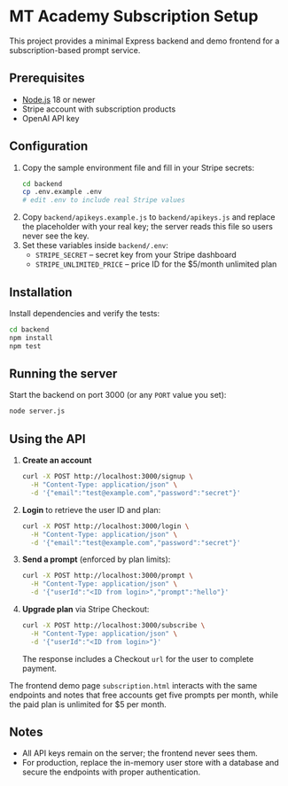 # MT Academy Subscription Setup

This project provides a minimal Express backend and demo frontend for a subscription-based prompt service.

## Prerequisites
- [Node.js](https://nodejs.org/) 18 or newer
- Stripe account with subscription products
- OpenAI API key

## Configuration
1. Copy the sample environment file and fill in your Stripe secrets:
   ```bash
   cd backend
   cp .env.example .env
   # edit .env to include real Stripe values
   ```
2. Copy `backend/apikeys.example.js` to `backend/apikeys.js` and replace the placeholder with your real key; the server reads this file so users never see the key.
3. Set these variables inside `backend/.env`:
   - `STRIPE_SECRET` – secret key from your Stripe dashboard
   - `STRIPE_UNLIMITED_PRICE` – price ID for the $5/month unlimited plan

## Installation
Install dependencies and verify the tests:
```bash
cd backend
npm install
npm test
```

## Running the server
Start the backend on port 3000 (or any `PORT` value you set):
```bash
node server.js
```

## Using the API
1. **Create an account**
   ```bash
   curl -X POST http://localhost:3000/signup \
     -H "Content-Type: application/json" \
     -d '{"email":"test@example.com","password":"secret"}'
   ```
2. **Login** to retrieve the user ID and plan:
   ```bash
   curl -X POST http://localhost:3000/login \
     -H "Content-Type: application/json" \
     -d '{"email":"test@example.com","password":"secret"}'
   ```
3. **Send a prompt** (enforced by plan limits):
   ```bash
   curl -X POST http://localhost:3000/prompt \
     -H "Content-Type: application/json" \
     -d '{"userId":"<ID from login>","prompt":"hello"}'
   ```
4. **Upgrade plan** via Stripe Checkout:
   ```bash
   curl -X POST http://localhost:3000/subscribe \
     -H "Content-Type: application/json" \
     -d '{"userId":"<ID from login>"}'
   ```
   The response includes a Checkout `url` for the user to complete payment.

The frontend demo page `subscription.html` interacts with the same endpoints and notes that free accounts get five prompts per month, while the paid plan is unlimited for $5 per month.

## Notes
- All API keys remain on the server; the frontend never sees them.
- For production, replace the in-memory user store with a database and secure the endpoints with proper authentication.
